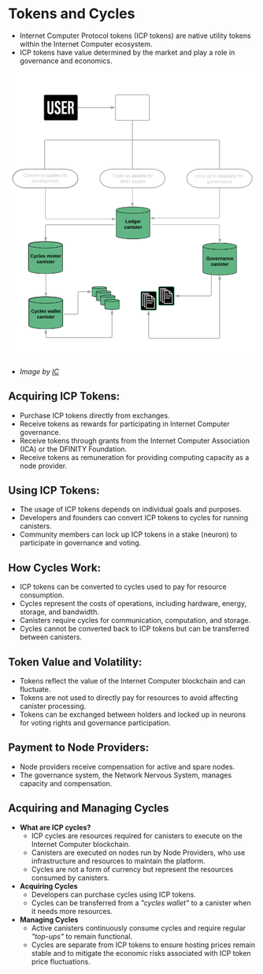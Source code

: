 # Tokens and Cycles

-   Internet Computer Protocol tokens (ICP tokens) are native utility tokens within the Internet Computer ecosystem.
-   ICP tokens have value determined by the market and play a role in governance and economics.

<picture>
  <source media="(prefers-color-scheme: dark)" srcset="../resources/tokens-dark.png">
  <img alt="Tokens diagram" src="../resources/tokens-dark.png">
</picture>

-   _Image by [IC](https://github.com/eduairet/internet-computer-notes.git)_

## Acquiring ICP Tokens:

-   Purchase ICP tokens directly from exchanges.
-   Receive tokens as rewards for participating in Internet Computer governance.
-   Receive tokens through grants from the Internet Computer Association (ICA) or the DFINITY Foundation.
-   Receive tokens as remuneration for providing computing capacity as a node provider.

## Using ICP Tokens:

-   The usage of ICP tokens depends on individual goals and purposes.
-   Developers and founders can convert ICP tokens to cycles for running canisters.
-   Community members can lock up ICP tokens in a stake (neuron) to participate in governance and voting.

## How Cycles Work:

-   ICP tokens can be converted to cycles used to pay for resource consumption.
-   Cycles represent the costs of operations, including hardware, energy, storage, and bandwidth.
-   Canisters require cycles for communication, computation, and storage.
-   Cycles cannot be converted back to ICP tokens but can be transferred between canisters.

## Token Value and Volatility:

-   Tokens reflect the value of the Internet Computer blockchain and can fluctuate.
-   Tokens are not used to directly pay for resources to avoid affecting canister processing.
-   Tokens can be exchanged between holders and locked up in neurons for voting rights and governance participation.

## Payment to Node Providers:

-   Node providers receive compensation for active and spare nodes.
-   The governance system, the Network Nervous System, manages capacity and compensation.

## Acquiring and Managing Cycles

-   **What are ICP cycles?**
    -   ICP cycles are resources required for canisters to execute on the Internet Computer blockchain.
    -   Canisters are executed on nodes run by Node Providers, who use infrastructure and resources to maintain the platform.
    -   Cycles are not a form of currency but represent the resources consumed by canisters.
-   **Acquiring Cycles**
    -   Developers can purchase cycles using ICP tokens.
    -   Cycles can be transferred from a _"cycles wallet"_ to a canister when it needs more resources.
-   **Managing Cycles**
    -   Active canisters continuously consume cycles and require regular _"top-ups"_ to remain functional.
    -   Cycles are separate from ICP tokens to ensure hosting prices remain stable and to mitigate the economic risks associated with ICP token price fluctuations.
